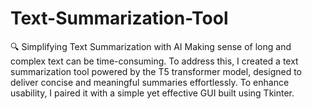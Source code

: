 # Text-Summarization-Tool
🔍 Simplifying Text Summarization with AI Making sense of long and complex text can be time-consuming. To address this, I created a text summarization tool powered by the T5 transformer model, designed to deliver concise and meaningful summaries effortlessly. To enhance usability, I paired it with a simple yet effective GUI built using Tkinter.

